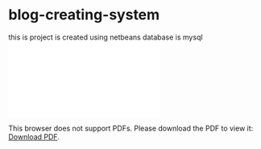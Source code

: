 # blog-creating-system
this is project is created using netbeans
database is mysql
<object data="readme.pdf" type="application/pdf" width="700px" height="700px">
    <embed src="readme.pdf">
        <p>This browser does not support PDFs. Please download the PDF to view it: <a href="readme.pdf">Download PDF</a>.</p>
    </embed>
</object>
